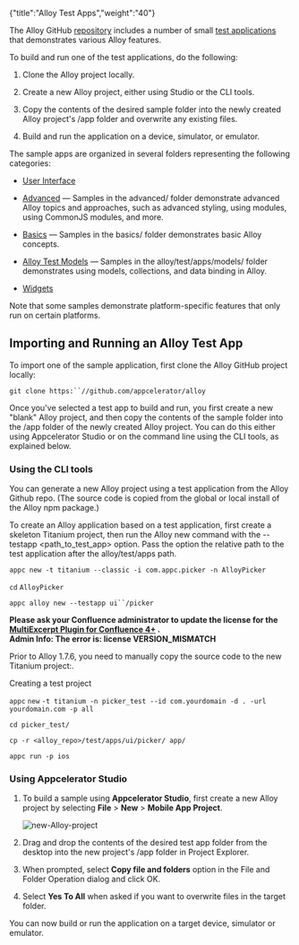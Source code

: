 {"title":"Alloy Test Apps","weight":"40"} 

The Alloy GitHub [repository](https://github.com/appcelerator/alloy) includes a number of small [test applications](https://github.com/appcelerator/alloy/tree/master/samples/apps) that demonstrates various Alloy features.

To build and run one of the test applications, do the following:

1.  Clone the Alloy project locally.
    
2.  Create a new Alloy project, either using Studio or the CLI tools.
    
3.  Copy the contents of the desired sample folder into the newly created Alloy project's /app folder and overwrite any existing files.
    
4.  Build and run the application on a device, simulator, or emulator.
    

The sample apps are organized in several folders representing the following categories:

*   [User Interface](/docs/appc/Alloy_Framework/Alloy_Guide/Alloy_Test_Apps/User_Interface/)
    
*   [Advanced](/docs/appc/Alloy_Framework/Alloy_Guide/Alloy_Test_Apps/Advanced/) — Samples in the advanced/ folder demonstrate advanced Alloy topics and approaches, such as advanced styling, using modules, using CommonJS modules, and more.
    
*   [Basics](/docs/appc/Alloy_Framework/Alloy_Guide/Alloy_Test_Apps/Basics/) — Samples in the basics/ folder demonstrates basic Alloy concepts.
    
*   [Alloy Test Models](/docs/appc/Alloy_Framework/Alloy_Guide/Alloy_Test_Apps/Alloy_Test_Models/) — Samples in the alloy/test/apps/models/ folder demonstrates using models, collections, and data binding in Alloy.
    
*   [Widgets](/docs/appc/Alloy_Framework/Alloy_Guide/Alloy_Test_Apps/Widgets/)
    

Note that some samples demonstrate platform-specific features that only run on certain platforms.

## Importing and Running an Alloy Test App

To import one of the sample application, first clone the Alloy GitHub project locally:

`git clone https:``//github.com/appcelerator/alloy`

Once you've selected a test app to build and run, you first create a new "blank" Alloy project, and then copy the contents of the sample folder into the /app folder of the newly created Alloy project. You can do this either using Appcelerator Studio or on the command line using the CLI tools, as explained below.

### Using the CLI tools

You can generate a new Alloy project using a test application from the Alloy Github repo. (The source code is copied from the global or local install of the Alloy npm package.)

To create an Alloy application based on a test application, first create a skeleton Titanium project, then run the Alloy new command with the \--testapp <path\_to\_test\_app> option. Pass the option the relative path to the test application after the alloy/test/apps path.

`appc new -t titanium --classic -i com.appc.picker -n AlloyPicker`

`cd` `AlloyPicker`

`appc alloy new --testapp ui``/picker`

**Please ask your Confluence administrator to update the license for the [MultiExcerpt Plugin for Confluence 4+](https://plugins.atlassian.com/plugins/biz.artemissoftware.confluence.multiexcerpt.MultiExcerptMacro) .**  
**Admin Info: The error is: license VERSION\_MISMATCH**

Prior to Alloy 1.7.6, you need to manually copy the source code to the new Titanium project:.

Creating a test project

`appc` `new` `-t titanium -n picker_test --id com.yourdomain -d . -url yourdomain.com -p all`

`cd picker_test/`

`cp -r <alloy_repo>/test/apps/ui/picker/ app/`

`appc run -p ios`

### Using Appcelerator Studio

1.  To build a sample using **Appcelerator Studio**, first create a new Alloy project by selecting **File** > **New** \> **Mobile App Project**.
    
    ![new-Alloy-project](/Images/appc/download/attachments/41845629/new-Alloy-project.png)
2.  Drag and drop the contents of the desired test app folder from the desktop into the new project's /app folder in Project Explorer.
    
3.  When prompted, select **Copy file and folders** option in the File and Folder Operation dialog and click OK.
    
4.  Select **Yes To All** when asked if you want to overwrite files in the target folder.
    

You can now build or run the application on a target device, simulator or emulator.